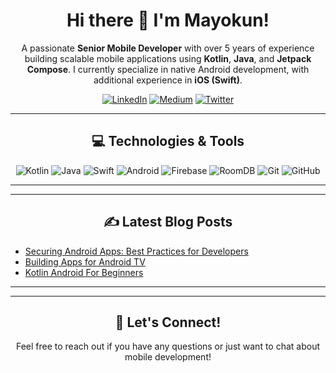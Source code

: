 <h1 align="center">Hi there 👋 I'm Mayokun!</h1>

<p align="center">
  A passionate <b>Senior Mobile Developer</b> with over 5 years of experience building scalable mobile applications using <b>Kotlin</b>, <b>Java</b>, and <b>Jetpack Compose</b>. I currently specialize in native Android development, with additional experience in <b>iOS (Swift)</b>.
</p>

<p align="center">
  <a href="https://www.linkedin.com/in/mayokun-yusuf-187a9717b/" target="_blank"><img src="https://img.shields.io/badge/-LinkedIn-0077B5?style=flat-square&logo=linkedin&logoColor=white" alt="LinkedIn"></a>
  <a href="https://medium.com/@mayokunyusuf" target="_blank"><img src="https://img.shields.io/badge/-Medium-black?style=flat-square&logo=Medium&logoColor=white" alt="Medium"></a>
  <a href="https://x.com/mayosbobo" target="_blank"><img src="https://img.shields.io/badge/-Twitter-1DA1F2?style=flat-square&logo=Twitter&logoColor=white" alt="Twitter"></a>
</p>

---

<h2 align="center">💻 Technologies & Tools</h2>

<p align="center">
  <img src="https://img.shields.io/badge/Kotlin-%230095D5.svg?&style=for-the-badge&logo=kotlin&logoColor=white" alt="Kotlin"/>
  <img src="https://img.shields.io/badge/Java-%23ED8B00.svg?&style=for-the-badge&logo=java&logoColor=white" alt="Java"/>
  <img src="https://img.shields.io/badge/Swift-FA7343?style=for-the-badge&logo=swift&logoColor=white" alt="Swift"/>
  <img src="https://img.shields.io/badge/Android-3DDC84?style=for-the-badge&logo=android&logoColor=white" alt="Android"/>
  <img src="https://img.shields.io/badge/Firebase-FFCA28?style=for-the-badge&logo=firebase&logoColor=black" alt="Firebase"/>
  <img src="https://img.shields.io/badge/RoomDB-%23000000.svg?&style=for-the-badge&logo=android&logoColor=white" alt="RoomDB"/>
  <img src="https://img.shields.io/badge/Git-F05032?style=for-the-badge&logo=git&logoColor=white" alt="Git"/>
  <img src="https://img.shields.io/badge/GitHub-181717?style=for-the-badge&logo=github&logoColor=white" alt="GitHub"/>
</p>

---

<!--
<h2 align="center">🚀 My GitHub Stats</h2>

<p align="center">
  <img src="https://github-readme-stats.vercel.app/api?username=mayokunyusuf&show_icons=true&theme=dark&include_all_commits=true&count_private=true" alt="Mayokun's GitHub Stats">
  <img src="https://github-readme-stats.vercel.app/api/top-langs/?username=mayokunyusuf&layout=compact&theme=dark" alt="Mayokun's Top Languages">
</p>
-->

---

<h2 align="center">✍️ Latest Blog Posts</h2>

- [Securing Android Apps: Best Practices for Developers](https://medium.com/towardsdev/securing-android-apps-best-practices-for-developers-3e1734101cee)
- [Building Apps for Android TV](https://medium.com/@mayokunyusuf/building-apps-for-android-tv-fc8697ae6d87)
- [Kotlin Android For Beginners](https://medium.com/@mayokunyusuf/kotlin-android-for-beginners-6d0dac974374)

---

<!--
<h2 align="center">🌱 I'm currently learning...</h2>

<p align="center">
  Exploring cross-platform development with Flutter and improving my cloud architecture skills.
</p>
-->

---

<h2 align="center">🤝 Let's Connect!</h2>

<p align="center">
  Feel free to reach out if you have any questions or just want to chat about mobile development!
</p>
